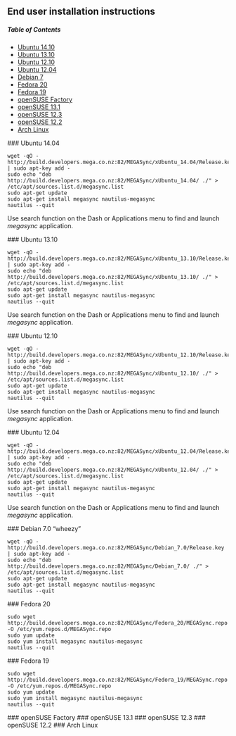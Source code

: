 ## End user installation instructions

##### Table of Contents
- [Ubuntu 14.10](#ubuntu_14.10)
- [Ubuntu 13.10](#ubuntu_13.10)
- [Ubuntu 12.10](#ubuntu_12.10)
- [Ubuntu 12.04](#ubuntu_12.04)
- [Debian 7](#debian_7)
- [Fedora 20](#fedora_20)
- [Fedora 19](#fedora_19)
- [openSUSE Factory](#openSUSE_Factory)
- [openSUSE 13.1](#openSUSE_13.1)
- [openSUSE 12.3](#openSUSE_12.3)
- [openSUSE 12.2](#openSUSE_12.2)
- [Arch Linux](#arch_linux)

<a name="ubuntu_14.04"/>
### Ubuntu 14.04

```
wget -qO - http://build.developers.mega.co.nz:82/MEGASync/xUbuntu_14.04/Release.key | sudo apt-key add -
sudo echo "deb http://build.developers.mega.co.nz:82/MEGASync/xUbuntu_14.04/ ./" > /etc/apt/sources.list.d/megasync.list
sudo apt-get update
sudo apt-get install megasync nautilus-megasync
nautilus --quit
```
Use search function on the Dash or Applications menu to find and launch *megasync* application.

<a name="ubuntu_13.10"/>
### Ubuntu 13.10

```
wget -qO - http://build.developers.mega.co.nz:82/MEGASync/xUbuntu_13.10/Release.key | sudo apt-key add -
sudo echo "deb http://build.developers.mega.co.nz:82/MEGASync/xUbuntu_13.10/ ./" > /etc/apt/sources.list.d/megasync.list
sudo apt-get update
sudo apt-get install megasync nautilus-megasync
nautilus --quit
```
Use search function on the Dash or Applications menu to find and launch *megasync* application.

<a name="ubuntu_12.10"/>
### Ubuntu 12.10

```
wget -qO - http://build.developers.mega.co.nz:82/MEGASync/xUbuntu_12.10/Release.key | sudo apt-key add -
sudo echo "deb http://build.developers.mega.co.nz:82/MEGASync/xUbuntu_12.10/ ./" > /etc/apt/sources.list.d/megasync.list
sudo apt-get update
sudo apt-get install megasync nautilus-megasync
nautilus --quit
```
Use search function on the Dash or Applications menu to find and launch *megasync* application.

<a name="ubuntu_12.04"/>
### Ubuntu 12.04

```
wget -qO - http://build.developers.mega.co.nz:82/MEGASync/xUbuntu_12.04/Release.key | sudo apt-key add -
sudo echo "deb http://build.developers.mega.co.nz:82/MEGASync/xUbuntu_12.04/ ./" > /etc/apt/sources.list.d/megasync.list
sudo apt-get update
sudo apt-get install megasync nautilus-megasync
nautilus --quit
```
Use search function on the Dash or Applications menu to find and launch *megasync* application.

<a name="debian_7"/>
### Debian 7.0 “wheezy”

```
wget -qO - http://build.developers.mega.co.nz:82/MEGASync/Debian_7.0/Release.key  | sudo apt-key add -
sudo echo "deb http://build.developers.mega.co.nz:82/MEGASync/Debian_7.0/ ./" > /etc/apt/sources.list.d/megasync.list
sudo apt-get update
sudo apt-get install megasync nautilus-megasync
nautilus --quit
```

<a name="fedora_20"/>
### Fedora 20

```
sudo wget http://build.developers.mega.co.nz:82/MEGASync/Fedora_20/MEGASync.repo -O /etc/yum.repos.d/MEGASync.repo
sudo yum update
sudo yum install megasync nautilus-megasync
nautilus --quit
```

<a name="fedora_19"/>
### Fedora 19

```
sudo wget http://build.developers.mega.co.nz:82/MEGASync/Fedora_19/MEGASync.repo -O /etc/yum.repos.d/MEGASync.repo
sudo yum update
sudo yum install megasync nautilus-megasync
nautilus --quit
```

<a name="openSUSE_Factory"/>
### openSUSE Factory

<a name="openSUSE_13.1"/>
### openSUSE 13.1

<a name="openSUSE_12.3"/>
### openSUSE 12.3

<a name="openSUSE_12.2"/>
### openSUSE 12.2

<a name="arch_linux"/>
### Arch Linux

